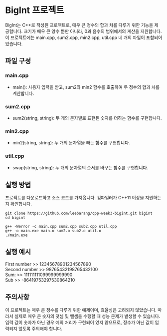 # BigInt 프로젝트
BigInt는 C++로 작성된 프로젝트로, 매우 큰 정수의 합과 차를 다루기 위한 기능을 제공합니다.
크기가 매우 큰 양수 뿐만 아니라, 0과 음수의 범위에서의 계산을 지원합니다.
이 프로젝트에는 main.cpp, sum2.cpp, min2.cpp, util.cpp 네 개의 파일이 포함되어 있습니다.

## 파일 구성
### main.cpp
* main(): 사용자 입력을 받고, sum2와 min2 함수를 호출하여 두 정수의 합과 차를 계산합니다.
### sum2.cpp
* sum2(string, string): 두 개의 문자열로 표현된 숫자를 더하는 함수를 구현합니다.
### min2.cpp
* min2(string, string): 두 개의 문자열을 빼는 함수를 구현합니다.
### util.cpp
* swap(string, string): 두 개의 문자열의 순서를 바꾸는 함수를 구현합니다.

## 실행 방법
프로젝트를 다운로드하고 소스 코드를 가져옵니다.
컴파일러가 C++11 이상을 지원하는지 확인합니다.

```
git clone https://github.com/leebarang/cpp-week3-bigint.git bigint
cd bigint

g++ -Werror -c main.cpp sum2.cpp sub2.cpp util.cpp
g++ -o main.exe main.o sum2.o sub2.o util.o
./main.exe
```

## 실행 예시
First number   >> 12345678901234567890  
Second number  >> 98765432198765432100  
Sum:           >> 111111111099999999990  
Sub            >> -86419753297530864210  


## 주의사항
이 프로젝트는 매우 큰 정수를 다루기 위한 예제이며, 효율성은 고려되지 않았습니다. 따라서 실제로 매우 큰 숫자의 덧셈 및 뺄셈을 수행할 때 성능 문제가 발생할 수 있습니다.
입력 값이 숫자가 아닌 경우 예외 처리가 구현되어 있지 않으므로, 정수가 아닌 값이 입력되지 않도록 주의해야 합니다.
